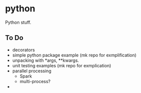 # python
Python stuff.

## To Do
- decorators
- simple python package example (mk repo for exmplification)
- unpacking with *args, \**kwargs.
- unit testing examples (mk repo for exmplication)
- parallel processing
  - Spark
  - multi-process?
- 

